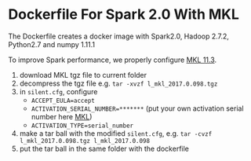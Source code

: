 # Dockerfile For Spark 2.0 With MKL

The Dockerfile creates a docker image with Spark2.0, Hadoop 2.7.2, Python2.7 and numpy 1.11.1 

To improve Spark performance, we properly configure [MKL 11.3](https://software.intel.com/en-us/articles/intel-mkl-113-release-notes).

1. download MKL tgz file to current folder
2. decompress the tgz file e.g. `tar -xvzf l_mkl_2017.0.098.tgz`
3. in `silent.cfg`, configure
   * `ACCEPT_EULA=accept`
   * `ACTIVATION_SERIAL_NUMBER=*******` (put your own activation serial number here [MKL](https://software.intel.com/en-us/intel-mkl))
   * `ACTIVATION_TYPE=serial_number`
4. make a tar ball with the modified `silent.cfg`, e.g. `tar -cvzf l_mkl_2017.0.098.tgz l_mkl_2017.0.098`
5. put the tar ball in the same folder with the dockerfile


